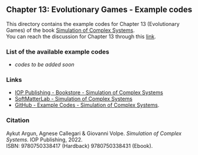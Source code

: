 ## Chapter 13: Evolutionary Games - Example codes

This directory contains the example codes for Chapter 13 (Evolutionary Games) of the book [Simulation of Complex Systems](https://github.com/softmatterlab/SOCS/).<br />
You can reach the discussion for Chapter 13 through this [link](https://github.com/softmatterlab/SOCS/discussions/22).


### List of the available example codes ###

- *codes to be added soon*


### Links

- [IOP Publishing - Bookstore - Simulation of Complex Systems](https://store.ioppublishing.org/page/detail/Simulation-of-Complex-Systems/?K=9780750338417) 
- [SoftMatterLab - Simulation of Complex Systems](http://softmatterlab.org/publications/book/simulation-of-complex-systems/) 
- [GitHub - Example Codes - Simulation of Complex Systems](https://github.com/softmatterlab/SOCS/).


### Citation

Aykut Argun, Agnese Callegari & Giovanni Volpe. *Simulation of Complex Systems.* IOP Publishing, 2022.<br />
ISBN: 9780750338417 (Hardback) 9780750338431 (Ebook).
